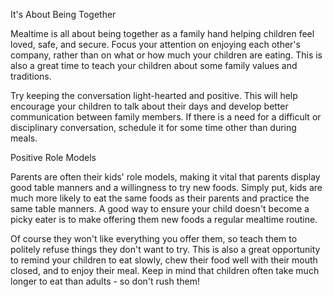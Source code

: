 It's About Being Together

Mealtime is all about being together as a family hand helping children feel loved, safe, and secure. Focus your attention on enjoying each other's company, rather than on what or how much your children are eating. This is also a great time to teach your children about some family values and traditions.

Try keeping the conversation light-hearted and positive. This will help encourage your children to talk about their days and develop better communication between family members. If there is a need for a difficult or disciplinary conversation, schedule it for some time other than during meals.


Positive Role Models

Parents are often their kids' role models, making it vital that parents display good table manners and a willingness to try new foods. Simply put, kids are much more likely to eat the same foods as their parents and practice the same table manners. A good way to ensure your child doesn't become a picky eater is to make offering them new foods a regular mealtime routine.

Of course they won't like everything you offer them, so teach them to politely refuse things they don't want to try. This is also a great opportunity to remind your children to eat slowly, chew their food well with their mouth closed, and to enjoy their meal. Keep in mind that children often take much longer to eat than adults - so don't rush them!



